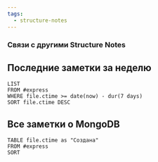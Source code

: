 ```yaml
---
tags:
  - structure-notes
---
```

### Связи с другими Structure Notes
## Последние заметки за неделю
```dataview
LIST
FROM #express  
WHERE file.ctime >= date(now) - dur(7 days)
SORT file.ctime DESC
```
## Все заметки о MongoDB
```dataview
TABLE file.ctime as "Создана"
FROM #express 
SORT 
